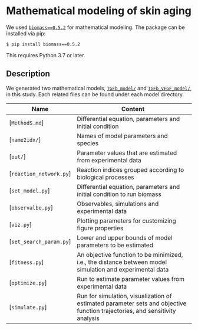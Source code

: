 # Mathematical modeling of skin aging

We used [`biomass==0.5.2`](https://github.com/biomass-dev/biomass) for mathematical modeling.
The package can be installed via pip:

```
$ pip install biomass==0.5.2
```

This requires Python 3.7 or later.

## Description

We generated two mathematical models, [`TGFb_model/`](./TGFb_model/) and [`TGFb_VEGF_model/`](./TGFb_VEGF_model/), in this study. Each related files can be found under each model directory.

| Name                            | Content                                                                                                                     |
| --------------------------------| ----------------------------------------------------------------------------------------------------------------------------|
| [`MethodS.md`]                  | Differential equation, parameters and initial condition                                                                     |
| [`name2idx/`]                   | Names of model parameters and species                                                                                       |
| [`out/`]                        | Parameter values that are estimated from experimental data                                                                  |
| [`reaction_network.py`]         | Reaction indices grouped according to biological processes                                                                  |
| [`set_model.py`]                | Differential equation, parameters and initial condition to run biomass                                                      |
| [`observalbe.py`]               | Observables, simulations and experimental data                                                                              |
| [`viz.py`]                      | Plotting parameters for customizing figure properties                                                                       |
| [`set_search_param.py`]         | Lower and upper bounds of model parameters to be estimated                                                                  |
| [`fitness.py`]                  | An objective function to be minimized, i.e., the distance between model simulation and experimental data                    |
| [`optimize.py`]                 | Run to estimate parameter values from experimental data                                                                     |
| [`simulate.py`]                 | Run for simulation, visualization of estimated parameter sets and objective function trajectories, and sensitivity analysis |